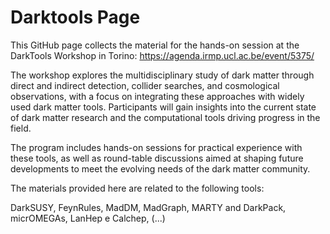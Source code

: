 # Darktools Page

This GitHub page collects the material for the hands-on session at the DarkTools Workshop in Torino: https://agenda.irmp.ucl.ac.be/event/5375/

The workshop explores the multidisciplinary study of dark matter through direct and indirect detection, collider searches, and cosmological observations, with a focus on integrating these approaches with widely used dark matter tools. Participants will gain insights into the current state of dark matter research and the computational tools driving progress in the field.

The program includes hands-on sessions for practical experience with these tools, as well as round-table discussions aimed at shaping future developments to meet the evolving needs of the dark matter community.

The materials provided here are related to the following tools:

DarkSUSY, FeynRules, MadDM, MadGraph, MARTY and DarkPack, micrOMEGAs, LanHep e Calchep, (...)


